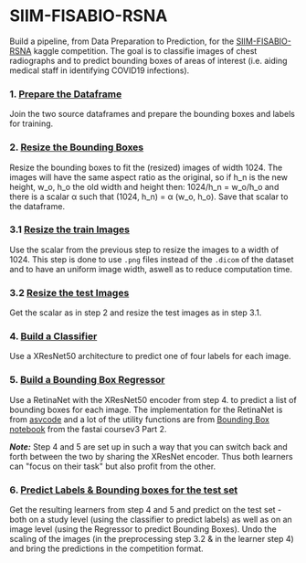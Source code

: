 # SIIM-FISABIO-RSNA

Build  a pipeline, from Data Preparation to Prediction, for the [SIIM-FISABIO-RSNA](https://www.kaggle.com/c/siim-covid19-detection) kaggle competition. The goal is to classifie images of chest radiographs and to predict bounding boxes of areas of interest (i.e. aiding medical staff in identifying COVID19 infections).

### 1. [Prepare the Dataframe](https://github.com/Ben-Karr/SIIM-FISABIO-RSNA/blob/master/01_Prepare%20Dataframe.ipynb)
Join the two source dataframes and prepare the bounding boxes and labels for training.

### 2. [Resize the Bounding Boxes](https://github.com/Ben-Karr/SIIM-FISABIO-RSNA/blob/master/02_Resize%20boxes.ipynb)
Resize the bounding boxes to fit the (resized) images of width 1024. The images will have the same aspect ratio as the original, so if h_n is the new height, w_o, h_o the old width and height then:
1024/h_n = w_o/h_o and there is a scalar α such that (1024, h_n) = α (w_o, h_o). Save that scalar to the dataframe.

### 3.1 [Resize the train Images](https://github.com/Ben-Karr/SIIM-FISABIO-RSNA/blob/master/03_Resize%20images.ipynb)
Use the scalar from the previous step to resize the images to a width of 1024. This step is done to use `.png` files instead of the `.dicom` of the dataset and to have an uniform image width, aswell as to reduce computation time.

### 3.2 [Resize the test Images](https://github.com/Ben-Karr/SIIM-FISABIO-RSNA/blob/master/03_Resize%20images%20TEST.ipynb)
Get the scalar as in step 2 and resize the test images as in step 3.1.

### 4. [Build a Classifier](https://github.com/Ben-Karr/SIIM-FISABIO-RSNA/blob/master/04_Learn_Classifier.ipynb)
Use a XResNet50 architecture to predict one of four labels for each image.

### 5. [Build a Bounding Box Regressor](https://github.com/Ben-Karr/SIIM-FISABIO-RSNA/blob/master/05_Learn_bbox.ipynb)
Use a RetinaNet with the XResNet50 encoder from step 4. to predict a list of bounding boxes for each image. The implementation for the RetinaNet is from [asvcode](https://github.com/asvcode/fmi) and a lot of the utility functions are from [Bounding Box notebook](https://github.com/fastai/course-v3/blob/master/nbs/dl2/pascal.ipynb) from the fastai coursev3 Part 2.

___Note:___  Step 4 and 5 are set up in such a way that you can switch back and forth between the two by sharing the XResNet encoder. Thus both learners can "focus on their task" but also profit from the other.

### 6. [Predict Labels & Bounding boxes for the test set](https://github.com/Ben-Karr/SIIM-FISABIO-RSNA/blob/master/06_Predict.ipynb)
Get the resulting learners from step 4 and 5 and predict on the test set - both on a study level (using the classifier to predict labels) as well as on an image level (using the Regressor to predict Bounding Boxes). Undo the scaling of the images (in the preprocessing step 3.2 & in the learner step 4) and bring the predictions in the competition format.